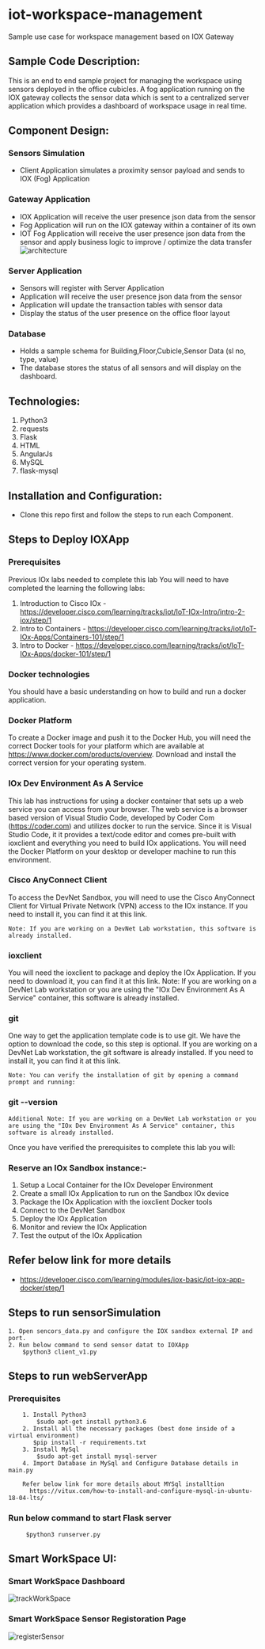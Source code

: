 # iot-workspace-management
Sample use case for workspace management based on IOX Gateway

## Sample Code Description:
This is an end to end sample project for managing the workspace using sensors deployed in the office cubicles. A fog application running on the IOX gateway collects the sensor data which is sent to a centralized server application which provides a dashboard of workspace usage in real time.

## Component Design:
### Sensors	Simulation
* Client Application simulates a proximity sensor payload and sends to IOX  (Fog) Application

### Gateway Application	
* IOX Application will receive the user presence json data from the sensor
* Fog Application will run on the IOX gateway within a container of its own	
* IOT Fog Application will receive the user presence json data from the sensor and apply business logic to improve / optimize the data transfer
![architecture](https://github.com/wiprodevnet/iot-workspace-management/blob/master/images/architecture.png)

### Server Application	
* Sensors will register with Server Application 
* Application will receive the user presence json data from the sensor
* Application will update the transaction tables  with sensor data
* Display the status of the user presence on the office floor layout

### Database	
* Holds a sample schema for Building,Floor,Cubicle,Sensor Data (sl no, type, value)
* The database stores the status of all sensors and will display on the dashboard.

## Technologies:
1. Python3
2. requests
3. Flask
4. HTML
5. AngularJs
6. MySQL
7. flask-mysql

## Installation and Configuration:
* Clone this repo first and follow the steps to run each Component.

## Steps to Deploy IOXApp

### Prerequisites
Previous IOx labs needed to complete this lab
You will need to have completed the learning the following labs:
1. Introduction to Cisco IOx - https://developer.cisco.com/learning/tracks/iot/IoT-IOx-Intro/intro-2-iox/step/1
2. Intro to Containers - https://developer.cisco.com/learning/tracks/iot/IoT-IOx-Apps/Containers-101/step/1
3. Intro to Docker - https://developer.cisco.com/learning/tracks/iot/IoT-IOx-Apps/docker-101/step/1

### Docker technologies
You should have a basic understanding on how to build and run a docker application.

### Docker Platform
To create a Docker image and push it to the Docker Hub, you will need the correct Docker tools for your platform which are available at https://www.docker.com/products/overview.
Download and install the correct version for your operating system.

### IOx Dev Environment As A Service 
This lab has instructions for using a docker container that sets up a web service you can access from your browser. The web service is a browser based version of Visual Studio Code, developed by Coder Com (https://coder.com) and utilizes docker to run the service. Since it is Visual Studio Code, it it provides a text/code editor and comes pre-built with ioxclient and everything you need to build IOx applications. You will need the Docker Platform on your desktop or developer machine to run this environment.

### Cisco AnyConnect Client
To access the DevNet Sandbox, you will need to use the Cisco AnyConnect Client for Virtual Private Network (VPN) access to the IOx instance. If you need to install it, you can find it at this link.

	Note: If you are working on a DevNet Lab workstation, this software is already installed.

### ioxclient
You will need the ioxclient to package and deploy the IOx Application. If you need to download it, you can find it at this link.
	Note: If you are working on a DevNet Lab workstation or you are using the "IOx Dev Environment As A Service" container, this software is already installed.

### git
One way to get the application template code is to use git. We have the option to download the code, so this step is optional. If you are working on a DevNet Lab workstation, the git software is already installed. If you need to install it, you can find it at this link.

	Note: You can verify the installation of git by opening a command prompt and running:

### git --version
	Additional Note: If you are working on a DevNet Lab workstation or you are using the "IOx Dev Environment As A Service" container, this software is already installed.

Once you have verified the prerequisites to complete this lab you will:

### Reserve an IOx Sandbox instance:- 
   1. Setup a Local Container for the IOx Developer Environment
   2. Create a small IOx Application to run on the Sandbox IOx device
   3. Package the IOx Application with the ioxclient Docker tools
   4. Connect to the DevNet Sandbox
   5. Deploy the IOx Application
   6. Monitor and review the IOx Application
   7. Test the output of the IOx Application

## Refer below link for more details
* https://developer.cisco.com/learning/modules/iox-basic/iot-iox-app-docker/step/1

## Steps to run sensorSimulation
    1. Open sencors_data.py and configure the IOX sandbox external IP and port. 
    2. Run below command to send sensor datat to IOXApp
        $python3 client_v1.py
## Steps to run webServerApp
   ### Prerequisites
        1. Install Python3
            $sudo apt-get install python3.6
        2. Install all the necessary packages (best done inside of a virtual environment)
           $pip install -r requirements.txt 
        3. Install MySql
            $sudo apt-get install mysql-server
        4. Import Database in MySql and Configure Database details in main.py
        
        Refer below link for more details about MYSql installtion
          https://vitux.com/how-to-install-and-configure-mysql-in-ubuntu-18-04-lts/
        
   ### Run below command to start Flask server
         $python3 runserver.py

## Smart WorkSpace UI:
 ### Smart WorkSpace Dashboard
 ![trackWorkSpace](https://github.com/wiprodevnet/iot-workspace-management/blob/master/images/trackWorkSpace.png)
 
 ### Smart WorkSpace Sensor Registoration Page
 ![registerSensor](https://github.com/wiprodevnet/iot-workspace-management/blob/master/images/registerSensor.png)





